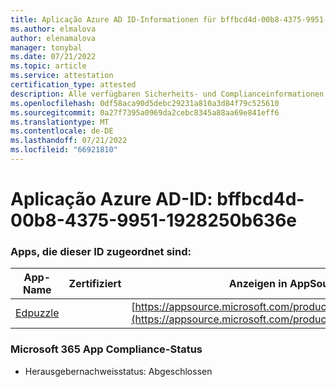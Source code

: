 ```yaml
---
title: Aplicação Azure AD ID-Informationen für bffbcd4d-00b8-4375-9951-1928250b636e
ms.author: elmalova
author: elenamalova
manager: tonybal
ms.date: 07/21/2022
ms.topic: article
ms.service: attestation
certification_type: attested
description: Alle verfügbaren Sicherheits- und Complianceinformationen für bffbcd4d-00b8-4375-9951-1928250b636e.
ms.openlocfilehash: 0df58aca90d5debc29231a810a3d84f79c525610
ms.sourcegitcommit: 0a27f7395a0969da2cebc8345a88aa69e841eff6
ms.translationtype: MT
ms.contentlocale: de-DE
ms.lasthandoff: 07/21/2022
ms.locfileid: "66921810"
---
```

# <a name="azure-app-id-bffbcd4d-00b8-4375-9951-1928250b636e"></a>Aplicação Azure AD-ID: bffbcd4d-00b8-4375-9951-1928250b636e


### <a name="apps-associated-with-this-id"></a>Apps, die dieser ID zugeordnet sind:
| **App-Name** | **Zertifiziert** | **Anzeigen in AppSource** |
|--------------|---------------|-----------------------|
| [Edpuzzle](../forward/WA200003736.md) |  | [https://appsource.microsoft.com/product/office/WA200003736](https://appsource.microsoft.com/product/office/WA200003736) |

### <a name="microsoft-365-app-compliance-status"></a>Microsoft 365 App Compliance-Status
- Herausgebernachweisstatus: Abgeschlossen
